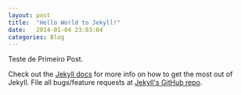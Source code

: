```yaml
---
layout: post
title:  "Hello World to Jekyll!"
date:   2014-01-04 23:03:04
categories: Blog
---
```


Teste de Primeiro Post.

Check out the [Jekyll docs][jekyll] for more info on how to get the most out of Jekyll. File all bugs/feature requests at [Jekyll's GitHub repo][jekyll-gh].

[jekyll-gh]: https://github.com/mojombo/jekyll
[jekyll]:    http://jekyllrb.com
